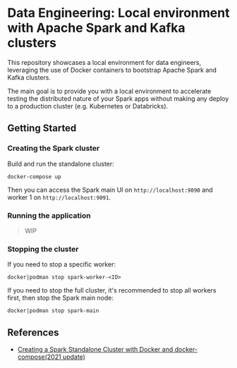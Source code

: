 # Data Engineering: Local environment with Apache Spark and Kafka clusters

This repository showcases a local environment for data engineers, leveraging the use of Docker containers to bootstrap Apache Spark and Kafka clusters.

The main goal is to provide you with a local environment to accelerate testing the distributed nature of your Spark apps without making any deploy to a production cluster (e.g. Kubernetes or Databricks).

## Getting Started

### Creating the Spark cluster

Build and run the standalone cluster:

```
docker-compose up
```

Then you can access the Spark main UI on `http://localhost:9090` and worker 1 on `http://localhost:9091`.

### Running the application

> WIP

### Stopping the cluster

If you need to stop a specific worker:

```
docker|podman stop spark-worker-<ID>
```

If you need to stop the full cluster, it's recommended to stop all workers first, then stop the Spark main node:

```
docker|podman stop spark-main
```

## References

- [Creating a Spark Standalone Cluster with Docker and docker-compose(2021 update)](https://dev.to/mvillarrgccealb/creating-a-spark-standalone-cluster-with-docker-and-docker-compose-2021-update-6l4)
